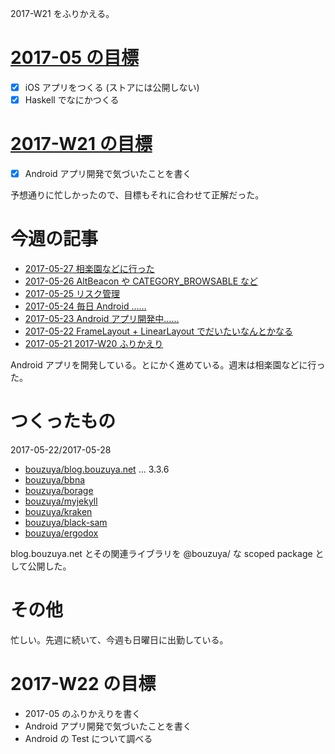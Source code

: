 2017-W21 をふりかえる。

# [2017-05 の目標][2017-04-30]

- [x] iOS アプリをつくる (ストアには公開しない)
- [x] Haskell でなにかつくる

# [2017-W21 の目標][2017-05-21]

- [x] Android アプリ開発で気づいたことを書く

予想通りに忙しかったので、目標もそれに合わせて正解だった。

# 今週の記事

- [2017-05-27 相楽園などに行った][2017-05-27]
- [2017-05-26 AltBeacon や CATEGORY_BROWSABLE など][2017-05-26]
- [2017-05-25 リスク管理][2017-05-25]
- [2017-05-24 毎日 Android ……][2017-05-24]
- [2017-05-23 Android アプリ開発中……][2017-05-23]
- [2017-05-22 FrameLayout + LinearLayout でだいたいなんとかなる][2017-05-22]
- [2017-05-21 2017-W20 ふりかえり][2017-05-21]

Android アプリを開発している。とにかく進めている。週末は相楽園などに行った。

# つくったもの

2017-05-22/2017-05-28

- [bouzuya/blog.bouzuya.net][] ... 3.3.6
- [bouzuya/bbna][]
- [bouzuya/borage][]
- [bouzuya/myjekyll][]
- [bouzuya/kraken][]
- [bouzuya/black-sam][]
- [bouzuya/ergodox][]

blog.bouzuya.net とその関連ライブラリを @bouzuya/ な scoped package として公開した。

# その他

忙しい。先週に続いて、今週も日曜日に出勤している。

# 2017-W22 の目標

- 2017-05 のふりかえりを書く
- Android アプリ開発で気づいたことを書く
- Android の Test について調べる

[2017-04-30]: https://blog.bouzuya.net/2017/04/30/
[2017-05-21]: https://blog.bouzuya.net/2017/05/21/
[2017-05-22]: https://blog.bouzuya.net/2017/05/22/
[2017-05-23]: https://blog.bouzuya.net/2017/05/23/
[2017-05-24]: https://blog.bouzuya.net/2017/05/24/
[2017-05-25]: https://blog.bouzuya.net/2017/05/25/
[2017-05-26]: https://blog.bouzuya.net/2017/05/26/
[2017-05-27]: https://blog.bouzuya.net/2017/05/27/
[bouzuya/bbna]: https://github.com/bouzuya/bbna
[bouzuya/black-sam]: https://github.com/bouzuya/black-sam
[bouzuya/blog.bouzuya.net]: https://github.com/bouzuya/blog.bouzuya.net
[bouzuya/borage]: https://github.com/bouzuya/borage
[bouzuya/ergodox]: https://github.com/bouzuya/ergodox
[bouzuya/kraken]: https://github.com/bouzuya/kraken
[bouzuya/myjekyll]: https://github.com/bouzuya/myjekyll
